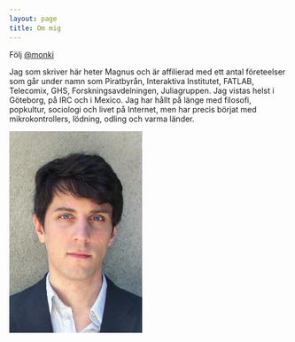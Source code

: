 ```yaml
---
layout: page
title: Om mig
---
```

Följ [@monki](http://www.twitter.com/monki)

Jag som skriver här heter Magnus och är affilierad med ett antal företeelser som går under namn som Piratbyrån, Interaktiva Institutet, FATLAB, Telecomix, GHS, Forskningsavdelningen, Juliagruppen. Jag vistas helst i Göteborg, på IRC och i Mexico. Jag har hållt på länge med filosofi, popkultur, sociologi och livet på Internet, men har precis börjat med mikrokontrollers, lödning, odling och varma länder.

<img src="/img/magnus_ansikte.jpg" style="width:240px;">
